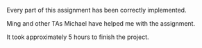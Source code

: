 Every part of this assignment has been correctly implemented.

Ming and other TAs Michael have helped me with the assignment. 

It took approximately 5 hours to finish the project.

